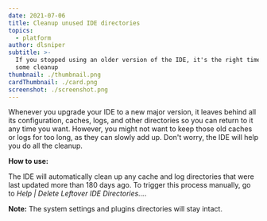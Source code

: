 ```yaml
---
date: 2021-07-06
title: Cleanup unused IDE directories
topics:
  - platform
author: dlsniper
subtitle: >-
  If you stopped using an older version of the IDE, it's the right time to do
  some cleanup
thumbnail: ./thumbnail.png
cardThumbnail: ./card.png
screenshot: ./screenshot.png
---
```


Whenever you upgrade your IDE to a new major version, it leaves behind all its configuration, caches, logs, and other directories so you can return to it any time you want. However, you might not want to keep those old caches or logs for too long, as they can slowly add up. Don't worry, the IDE will help you do all the cleanup.

**How to use:**

The IDE will automatically clean up any cache and log directories that were last updated more than 180 days ago. To trigger this process manually, go to _Help | Delete Leftover IDE Directories..._.

**Note:** The system settings and plugins directories will stay intact.
